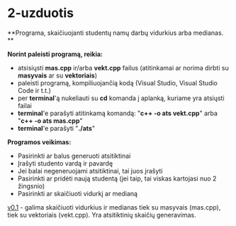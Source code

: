 # 2-uzduotis

**Programa, skaičiuojanti studentų namų darbų vidurkius arba medianas. **

**Norint paleisti programą, reikia:** 
  * atsisiųsti **mas.cpp** ir/arba **vekt.cpp** failus (atitinkamai ar norima dirbti su **masyvais** ar su **vektoriais**) 
  * paleisti programą, kompiliuojančią kodą (Visual Studio, Visual Studio Code ir t.t.)
  * per **terminal**'ą nukeliauti su **cd** komanda į aplanką, kuriame yra atsiųsti failai
  * **terminal**'e parašyti atitinkamą komandą: "**c++ -o ats vekt.cpp**" arba "**c++ -o ats mas.cpp**"
  * **terminal**'e parašyti "**./ats**"
  
**Programos veikimas:**
  * Pasirinkti ar balus generuoti atsitiktinai
  * Įrašyti studento vardą ir pavardę
  * Jei balai negeneruojami atsitiktinai, tai juos įrašyti
  * Pasirinkti ar pridėti naują studentą (jei taip, tai viskas kartojasi nuo 2 žingsnio)
  * Pasirinkti ar skaičiuoti vidurkį ar medianą

[v0.1](https://github.com/MatasValiunas/2-uzduotis) - galima skaičiuoti vidurkius ir medianas tiek su masyvais (mas.cpp), tiek su vektoriais (vekt.cpp). Yra atsitiktinių skaičių generavimas.
